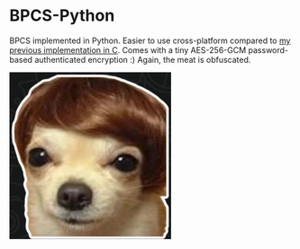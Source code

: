 # BPCS-Python
BPCS implemented in Python. Easier to use cross-platform compared to [ my previous implementation in C](https://github.com/porygon-tech/Bit-Plane-Complexity-Segmentation "papillita"). Comes with a tiny AES-256-GCM password-based authenticated encryption :)
Again, the meat is obfuscated.

![Chihuahua guapo](/prettyhuahua.png)
